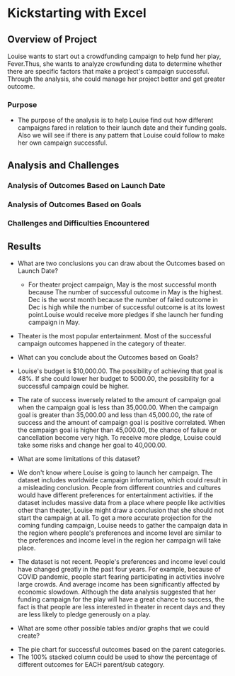 # Kickstarting with Excel

## Overview of Project

Louise wants to start out a crowdfunding campaign to help fund her play, Fever.Thus, she wants to analyze crowfunding data to determine whether there are specific factors that make a project's campaign successful. Through the analysis, she could manage her project better and get greater outcome.

### Purpose

- The purpose of the analysis is to help Louise find out how different campaigns fared in relation to their 
  launch date and their funding goals. Also we will see if there is any pattern that Louise could follow to make her own campaign successful. 

## Analysis and Challenges

### Analysis of Outcomes Based on Launch Date

### Analysis of Outcomes Based on Goals

### Challenges and Difficulties Encountered

## Results

- What are two conclusions you can draw about the Outcomes based on Launch Date?

  * For theater project campaign, May is the most successful month because The number of successful outcome in May is the highest. Dec is the worst month because the number of failed outcome in Dec is high while the number of successful outcome is at its lowest point.Louise would receive more pledges if she launch her funding campaign in May. 
 
 * Theater is the most popular entertainment. Most of the successful campaign outcomes happened in the category of theater. 
   
- What can you conclude about the Outcomes based on Goals?

 * Louise's budget is $10,000.00. The possibility of achieving that goal is 48%. If she  could lower her budget to 5000.00, the possibility for a successful campaign could be higher. 
 
 * The rate of success inversely related to the amount of campaign goal when the campaign goal is less than 35,000.00. When the campaign goal is greater than 35,000.00 and less than 45,000.00, the rate of success and the amount of campaign goal is positive correlated. When the campaign goal is higher than 45,000.00, the chance of failure or cancellation become very high. To receive more pledge, Louise could take some risks and change her goal to 40,000.00. 
 

- What are some limitations of this dataset?

 * We don't know where Louise is going to launch her campaign. The dataset includes worldwide campaign information, which could result in a misleading conclusion. People from different countries and cultures would have different preferences for entertainment activities. if the dataset includes massive data from a place where people like activities other than theater, Louise might draw a conclusion that she should not start the campaign at all. To get a more accurate projection for the coming funding campaign, Louise needs to gather the campaign data in the region where people's preferences and income level are similar to the preferences and income level in the region her campaign will take place. 
 
 * The dataset is not recent. People's preferences and income level could have changed greatly in the past four years. For example, because of COVID pandemic, people start fearing participating in activities involve large crowds. And average income has been significantly affected by economic slowdown. Although the data analysis suggested that her funding campaign for the play will have a great chance to success, the fact is that people are less interested in theater in recent days and they are less likely to pledge generously on a play. 
 
 
 
- What are some other possible tables and/or graphs that we could create?

 * The pie chart for successful outcomes based on the parent categories. 
 * The 100% stacked column could be used to show the percentage of different outcomes for EACH parent/sub category. 
 
